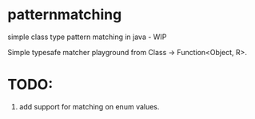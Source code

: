 # patternmatching
simple class type pattern matching in java - WIP

Simple typesafe matcher playground from Class -> Function<Object, R>.

# TODO:
1) add support for matching on enum values. 
